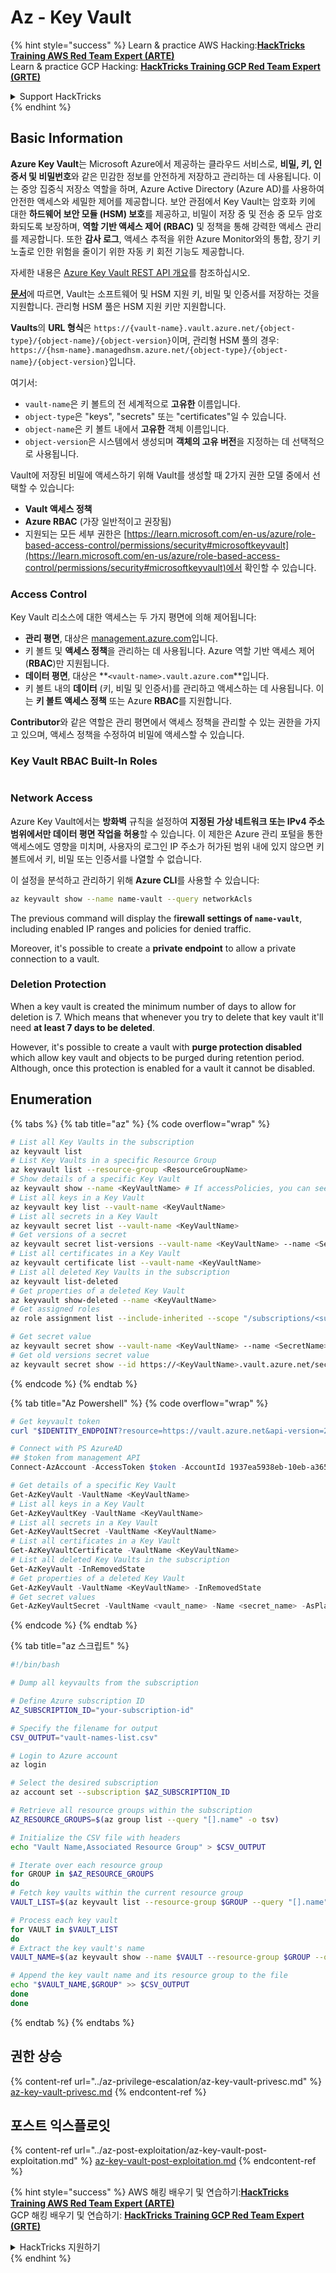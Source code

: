 # Az - Key Vault

{% hint style="success" %}
Learn & practice AWS Hacking:<img src="../../../.gitbook/assets/image (1) (1) (1) (1).png" alt="" data-size="line">[**HackTricks Training AWS Red Team Expert (ARTE)**](https://training.hacktricks.xyz/courses/arte)<img src="../../../.gitbook/assets/image (1) (1) (1) (1).png" alt="" data-size="line">\
Learn & practice GCP Hacking: <img src="../../../.gitbook/assets/image (2) (1).png" alt="" data-size="line">[**HackTricks Training GCP Red Team Expert (GRTE)**<img src="../../../.gitbook/assets/image (2) (1).png" alt="" data-size="line">](https://training.hacktricks.xyz/courses/grte)

<details>

<summary>Support HackTricks</summary>

* Check the [**subscription plans**](https://github.com/sponsors/carlospolop)!
* **Join the** 💬 [**Discord group**](https://discord.gg/hRep4RUj7f) or the [**telegram group**](https://t.me/peass) or **follow** us on **Twitter** 🐦 [**@hacktricks\_live**](https://twitter.com/hacktricks_live)**.**
* **Share hacking tricks by submitting PRs to the** [**HackTricks**](https://github.com/carlospolop/hacktricks) and [**HackTricks Cloud**](https://github.com/carlospolop/hacktricks-cloud) github repos.

</details>
{% endhint %}

## Basic Information

**Azure Key Vault**는 Microsoft Azure에서 제공하는 클라우드 서비스로, **비밀, 키, 인증서 및 비밀번호**와 같은 민감한 정보를 안전하게 저장하고 관리하는 데 사용됩니다. 이는 중앙 집중식 저장소 역할을 하며, Azure Active Directory (Azure AD)를 사용하여 안전한 액세스와 세밀한 제어를 제공합니다. 보안 관점에서 Key Vault는 암호화 키에 대한 **하드웨어 보안 모듈 (HSM) 보호**를 제공하고, 비밀이 저장 중 및 전송 중 모두 암호화되도록 보장하며, **역할 기반 액세스 제어 (RBAC)** 및 정책을 통해 강력한 액세스 관리를 제공합니다. 또한 **감사 로그**, 액세스 추적을 위한 Azure Monitor와의 통합, 장기 키 노출로 인한 위험을 줄이기 위한 자동 키 회전 기능도 제공합니다.

자세한 내용은 [Azure Key Vault REST API 개요](https://learn.microsoft.com/en-us/azure/key-vault/general/about-keys-secrets-certificates)를 참조하십시오.

[**문서**](https://learn.microsoft.com/en-us/azure/key-vault/general/basic-concepts)에 따르면, Vault는 소프트웨어 및 HSM 지원 키, 비밀 및 인증서를 저장하는 것을 지원합니다. 관리형 HSM 풀은 HSM 지원 키만 지원합니다.

**Vaults**의 **URL 형식**은 `https://{vault-name}.vault.azure.net/{object-type}/{object-name}/{object-version}`이며, 관리형 HSM 풀의 경우: `https://{hsm-name}.managedhsm.azure.net/{object-type}/{object-name}/{object-version}`입니다.

여기서:

* `vault-name`은 키 볼트의 전 세계적으로 **고유한** 이름입니다.
* `object-type`은 "keys", "secrets" 또는 "certificates"일 수 있습니다.
* `object-name`은 키 볼트 내에서 **고유한** 객체 이름입니다.
* `object-version`은 시스템에서 생성되며 **객체의 고유 버전**을 지정하는 데 선택적으로 사용됩니다.

Vault에 저장된 비밀에 액세스하기 위해 Vault를 생성할 때 2가지 권한 모델 중에서 선택할 수 있습니다:

* **Vault 액세스 정책**
* **Azure RBAC** (가장 일반적이고 권장됨)
* 지원되는 모든 세부 권한은 [https://learn.microsoft.com/en-us/azure/role-based-access-control/permissions/security#microsoftkeyvault](https://learn.microsoft.com/en-us/azure/role-based-access-control/permissions/security#microsoftkeyvault)에서 확인할 수 있습니다.

### Access Control <a href="#access-control" id="access-control"></a>

Key Vault 리소스에 대한 액세스는 두 가지 평면에 의해 제어됩니다:

* **관리 평면**, 대상은 [management.azure.com](http://management.azure.com/)입니다.
* 키 볼트 및 **액세스 정책**을 관리하는 데 사용됩니다. Azure 역할 기반 액세스 제어 (**RBAC**)만 지원됩니다.
* **데이터 평면**, 대상은 **`<vault-name>.vault.azure.com`**입니다.
* 키 볼트 내의 **데이터** (키, 비밀 및 인증서)를 관리하고 액세스하는 데 사용됩니다. 이는 **키 볼트 액세스 정책** 또는 Azure **RBAC**를 지원합니다.

**Contributor**와 같은 역할은 관리 평면에서 액세스 정책을 관리할 수 있는 권한을 가지고 있으며, 액세스 정책을 수정하여 비밀에 액세스할 수 있습니다.

### Key Vault RBAC Built-In Roles <a href="#rbac-built-in-roles" id="rbac-built-in-roles"></a>

<figure><img src="../../../.gitbook/assets/image (27).png" alt=""><figcaption></figcaption></figure>

### Network Access

Azure Key Vault에서는 **방화벽** 규칙을 설정하여 **지정된 가상 네트워크 또는 IPv4 주소 범위에서만 데이터 평면 작업을 허용**할 수 있습니다. 이 제한은 Azure 관리 포털을 통한 액세스에도 영향을 미치며, 사용자의 로그인 IP 주소가 허가된 범위 내에 있지 않으면 키 볼트에서 키, 비밀 또는 인증서를 나열할 수 없습니다.

이 설정을 분석하고 관리하기 위해 **Azure CLI**를 사용할 수 있습니다:
```bash
az keyvault show --name name-vault --query networkAcls
```
The previous command will display the f**irewall settings of `name-vault`**, including enabled IP ranges and policies for denied traffic.

Moreover, it's possible to create a **private endpoint** to allow a private connection to a vault.

### Deletion Protection

When a key vault is created the minimum number of days to allow for deletion is 7. Which means that whenever you try to delete that key vault it'll need **at least 7 days to be deleted**.

However, it's possible to create a vault with **purge protection disabled** which allow key vault and objects to be purged during retention period. Although, once this protection is enabled for a vault it cannot be disabled.

## Enumeration

{% tabs %}
{% tab title="az" %}
{% code overflow="wrap" %}
```bash
# List all Key Vaults in the subscription
az keyvault list
# List Key Vaults in a specific Resource Group
az keyvault list --resource-group <ResourceGroupName>
# Show details of a specific Key Vault
az keyvault show --name <KeyVaultName> # If accessPolicies, you can see them here
# List all keys in a Key Vault
az keyvault key list --vault-name <KeyVaultName>
# List all secrets in a Key Vault
az keyvault secret list --vault-name <KeyVaultName>
# Get versions of a secret
az keyvault secret list-versions --vault-name <KeyVaultName> --name <SecretName>
# List all certificates in a Key Vault
az keyvault certificate list --vault-name <KeyVaultName>
# List all deleted Key Vaults in the subscription
az keyvault list-deleted
# Get properties of a deleted Key Vault
az keyvault show-deleted --name <KeyVaultName>
# Get assigned roles
az role assignment list --include-inherited --scope "/subscriptions/<subscription-uuid>/resourceGroups/<resource-group>/providers/Microsoft.KeyVault/vaults/<vault-name>"

# Get secret value
az keyvault secret show --vault-name <KeyVaultName> --name <SecretName>
# Get old versions secret value
az keyvault secret show --id https://<KeyVaultName>.vault.azure.net/secrets/<KeyVaultName>/<idOldVersion>
```
{% endcode %}
{% endtab %}

{% tab title="Az Powershell" %}
{% code overflow="wrap" %}
```powershell
# Get keyvault token
curl "$IDENTITY_ENDPOINT?resource=https://vault.azure.net&api-version=2017-09-01" -H secret:$IDENTITY_HEADER

# Connect with PS AzureAD
## $token from management API
Connect-AzAccount -AccessToken $token -AccountId 1937ea5938eb-10eb-a365-10abede52387 -KeyVaultAccessToken $keyvaulttoken

# Get details of a specific Key Vault
Get-AzKeyVault -VaultName <KeyVaultName>
# List all keys in a Key Vault
Get-AzKeyVaultKey -VaultName <KeyVaultName>
# List all secrets in a Key Vault
Get-AzKeyVaultSecret -VaultName <KeyVaultName>
# List all certificates in a Key Vault
Get-AzKeyVaultCertificate -VaultName <KeyVaultName>
# List all deleted Key Vaults in the subscription
Get-AzKeyVault -InRemovedState
# Get properties of a deleted Key Vault
Get-AzKeyVault -VaultName <KeyVaultName> -InRemovedState
# Get secret values
Get-AzKeyVaultSecret -VaultName <vault_name> -Name <secret_name> -AsPlainText
```
{% endcode %}
{% endtab %}

{% tab title="az 스크립트" %}
```bash
#!/bin/bash

# Dump all keyvaults from the subscription

# Define Azure subscription ID
AZ_SUBSCRIPTION_ID="your-subscription-id"

# Specify the filename for output
CSV_OUTPUT="vault-names-list.csv"

# Login to Azure account
az login

# Select the desired subscription
az account set --subscription $AZ_SUBSCRIPTION_ID

# Retrieve all resource groups within the subscription
AZ_RESOURCE_GROUPS=$(az group list --query "[].name" -o tsv)

# Initialize the CSV file with headers
echo "Vault Name,Associated Resource Group" > $CSV_OUTPUT

# Iterate over each resource group
for GROUP in $AZ_RESOURCE_GROUPS
do
# Fetch key vaults within the current resource group
VAULT_LIST=$(az keyvault list --resource-group $GROUP --query "[].name" -o tsv)

# Process each key vault
for VAULT in $VAULT_LIST
do
# Extract the key vault's name
VAULT_NAME=$(az keyvault show --name $VAULT --resource-group $GROUP --query "name" -o tsv)

# Append the key vault name and its resource group to the file
echo "$VAULT_NAME,$GROUP" >> $CSV_OUTPUT
done
done
```
{% endtab %}
{% endtabs %}

## 권한 상승

{% content-ref url="../az-privilege-escalation/az-key-vault-privesc.md" %}
[az-key-vault-privesc.md](../az-privilege-escalation/az-key-vault-privesc.md)
{% endcontent-ref %}

## 포스트 익스플로잇

{% content-ref url="../az-post-exploitation/az-key-vault-post-exploitation.md" %}
[az-key-vault-post-exploitation.md](../az-post-exploitation/az-key-vault-post-exploitation.md)
{% endcontent-ref %}

{% hint style="success" %}
AWS 해킹 배우기 및 연습하기:<img src="../../../.gitbook/assets/image (1) (1) (1) (1).png" alt="" data-size="line">[**HackTricks Training AWS Red Team Expert (ARTE)**](https://training.hacktricks.xyz/courses/arte)<img src="../../../.gitbook/assets/image (1) (1) (1) (1).png" alt="" data-size="line">\
GCP 해킹 배우기 및 연습하기: <img src="../../../.gitbook/assets/image (2) (1).png" alt="" data-size="line">[**HackTricks Training GCP Red Team Expert (GRTE)**<img src="../../../.gitbook/assets/image (2) (1).png" alt="" data-size="line">](https://training.hacktricks.xyz/courses/grte)

<details>

<summary>HackTricks 지원하기</summary>

* [**구독 계획**](https://github.com/sponsors/carlospolop) 확인하기!
* **💬 [**Discord 그룹**](https://discord.gg/hRep4RUj7f) 또는 [**텔레그램 그룹**](https://t.me/peass)에 참여하거나 **Twitter** 🐦 [**@hacktricks\_live**](https://twitter.com/hacktricks_live)**를 팔로우하세요.**
* **[**HackTricks**](https://github.com/carlospolop/hacktricks) 및 [**HackTricks Cloud**](https://github.com/carlospolop/hacktricks-cloud) 깃허브 리포지토리에 PR을 제출하여 해킹 팁을 공유하세요.**

</details>
{% endhint %}
